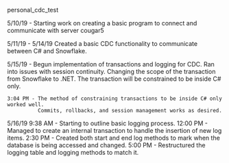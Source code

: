 personal_cdc_test

5/10/19 -
    Starting work on creating a basic program to connect and communicate with server cougar5

5/11/19 - 5/14/19
    Created a basic CDC functionality to communicate between C# and Snowflake.

5/15/19 -
    Begun implementation of transactions and logging for CDC.
    Ran into issues with session continuity. Changing the scope of the transaction from Snowflake to .NET.
    The transaction will be constrained to be inside C# only.

    3:04 PM - The method of constraining transactions to be inside C# only worked well.
              Commits, rollbacks, and session management works as desired.

5/16/19
    9:38 AM - Starting to outline basic logging process.
    12:00 PM - Managed to create an internal transaction to handle the insertion of new log items.
    2:30 PM - Created both start and end log methods to mark when the database is being accessed and changed.
    5:00 PM - Restructured the logging table and logging methods to match it.

